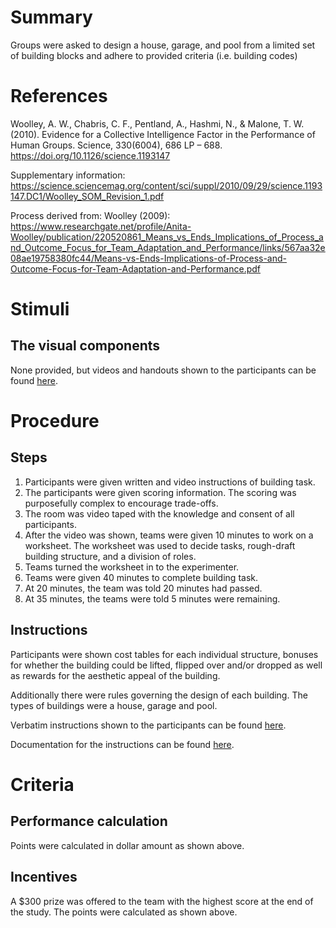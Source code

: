 # Summary
Groups were asked to design a house, garage, and pool from a limited set of building blocks and adhere to provided criteria (i.e. building codes)

# References
Woolley, A. W., Chabris, C. F., Pentland, A., Hashmi, N., & Malone, T. W. (2010). Evidence for a Collective Intelligence Factor in the Performance of Human Groups. Science, 330(6004), 686 LP – 688. https://doi.org/10.1126/science.1193147

Supplementary information: https://science.sciencemag.org/content/sci/suppl/2010/09/29/science.1193147.DC1/Woolley_SOM_Revision_1.pdf
 
Process derived from: Woolley (2009): https://www.researchgate.net/profile/Anita-Woolley/publication/220520861_Means_vs_Ends_Implications_of_Process_and_Outcome_Focus_for_Team_Adaptation_and_Performance/links/567aa32e08ae19758380fc44/Means-vs-Ends-Implications-of-Process-and-Outcome-Focus-for-Team-Adaptation-and-Performance.pdf

# Stimuli
## The visual components
None provided, but videos and handouts shown to the participants can be found [here](https://drive.google.com/drive/folders/1W7pByMc7M1nKAEVNsp56huhRR7PwqHJ_?usp=sharing).


# Procedure
## Steps
1. Participants were given written and video instructions of building task. 
2. The participants were given scoring information. The scoring was purposefully complex to encourage trade-offs. 
3. The room was video taped with the knowledge and consent of all participants.
4. After the video was shown, teams were given 10 minutes to work on a worksheet. The worksheet was used to decide tasks, rough-draft building structure, and a division of roles. 
5. Teams turned the worksheet in to the experimenter.
6. Teams were given 40 minutes to complete building task.
7. At 20 minutes, the team was told 20 minutes had passed.
8. At 35 minutes, the teams were told 5 minutes were remaining.


## Instructions

Participants were shown cost tables for each individual structure, bonuses for whether the building could be lifted, flipped over and/or dropped as well as rewards for the aesthetic appeal of the building.

Additionally there were rules governing the design of each building. The types of buildings were a house, garage and pool.

Verbatim instructions shown to the participants can be found [here](https://docs.google.com/document/d/1_yMJ766Yo_GU_Eu6mNXrEs5sIusb-0vs5DespiykqcA/edit?usp=sharing).

Documentation for the instructions can be found [here](https://drive.google.com/drive/folders/1W7pByMc7M1nKAEVNsp56huhRR7PwqHJ_?usp=sharing).

# Criteria
## Performance calculation
Points were calculated in dollar amount as shown above. 

## Incentives
A $300 prize was offered to the team with the highest score at the end of the study. The points were calculated as shown above. 
